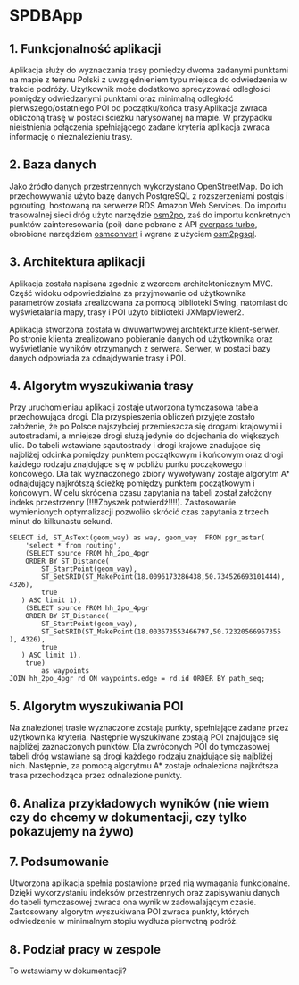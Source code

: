 # SPDBApp
## 1. Funkcjonalność aplikacji
Aplikacja służy do wyznaczania trasy pomiędzy dwoma zadanymi punktami na mapie z terenu Polski z uwzględnieniem typu miejsca do odwiedzenia w trakcie podróży. Użytkownik może dodatkowo sprecyzować odległości pomiędzy odwiedzanymi punktami oraz minimalną odległość pierwszego/ostatniego POI od początku/końca trasy.Aplikacja zwraca obliczoną trasę w postaci ścieżku narysowanej na mapie. W przypadku nieistnienia połączenia spełniającego zadane kryteria aplikacja zwraca informację o nieznalezieniu trasy.

## 2. Baza danych
Jako źródło danych przestrzennych wykorzystano OpenStreetMap. Do ich przechowywania użyto bazę danych PostgreSQL z rozszerzeniami postgis i pgrouting, hostowaną na serwerze RDS Amazon Web Services. Do importu trasowalnej sieci dróg użyto narzędzie [osm2po](https://osm2po.de/), zaś do importu konkretnych punktów zainteresowania (poi) dane pobrane z API [overpass turbo](https://overpass-turbo.eu/), obrobione narzędziem [osmconvert](https://wiki.openstreetmap.org/wiki/Osmconvert) i wgrane z użyciem [osm2pgsql](https://wiki.openstreetmap.org/wiki/Osm2pgsql).

## 3. Architektura aplikacji

Aplikacja została napisana zgodnie z wzorcem architektonicznym MVC. Część widoku odpowiedzialna za przyjmowanie od użytkownika parametrów została zrealizowana za pomocą biblioteki Swing, natomiast do wyświetalania mapy, trasy i POI użyto biblioteki JXMapViewer2.

Aplikacja stworzona została w dwuwartwowej archtekturze klient-serwer. Po stronie klienta zrealizowano pobieranie danych od użytkownika oraz wyświetlanie wyników otrzymanych z serwera. Serwer, w postaci bazy danych odpowiada za odnajdywanie trasy i POI.


## 4. Algorytm wyszukiwania trasy

Przy uruchomieniau aplikacji zostaje utworzona tymczasowa tabela przechowująca drogi. Dla przyspieszenia obliczeń przyjęte zostało założenie, że po Polsce najszybciej przemieszcza się drogami krajowymi i autostradami, a mniejsze drogi służą jedynie do dojechania do większych ulic. Do tabeli wstawiane sąautostrady i drogi krajowe znadujące się najbliżej odcinka pomiędzy punktem początkowym i końcowym oraz drogi każdego rodzaju znajdujące się w pobliżu punku począkowego i końcowego. Dla tak wyznaczonego zbiory wywoływany zostaje algorytm A* odnajdujący najkrótszą ścieżkę pomiędzy punktem początkowym i końcowym. W celu skrócenia czasu zapytania na tabeli został założony indeks przestrzenny (!!!!Zbyszek potwierdź!!!!). Zastosowanie wymienionych optymalizacji pozwoliło skrócić czas zapytania z trzech minut do kilkunastu sekund.

```
SELECT id, ST_AsText(geom_way) as way, geom_way  FROM pgr_astar(
    'select * from routing',
    (SELECT source FROM hh_2po_4pgr
    ORDER BY ST_Distance(
        ST_StartPoint(geom_way),
        ST_SetSRID(ST_MakePoint(18.0096173286438,50.734526693101444), 4326),
        true
   ) ASC limit 1),
	(SELECT source FROM hh_2po_4pgr
    ORDER BY ST_Distance(
        ST_StartPoint(geom_way),
        ST_SetSRID(ST_MakePoint(18.003673553466797,50.72320566967355 ), 4326),
        true
   ) ASC limit 1),
	true)
		as waypoints
JOIN hh_2po_4pgr rd ON waypoints.edge = rd.id ORDER BY path_seq;
```

## 5. Algorytm wyszukiwania POI

Na znalezionej trasie wyznaczone zostają punkty, spełniające zadane przez użytkownika kryteria. Następnie wyszukiwane zostają POI znajdujące się najbliżej zaznaczonych punktów. Dla zwróconych POI do tymczasowej tabeli dróg wstawiane są drogi każdego rodzaju znajdujące się najbliżej nich. Następnie, za pomocą algorytmu A* zostaje odnaleziona najkrótsza trasa przechodząca przez odnalezione punkty.

## 6. Analiza przykładowych wyników (nie wiem czy do chcemy w dokumentacji, czy tylko pokazujemy na żywo)


## 7. Podsumowanie
Utworzona aplikacja spełnia postawione przed nią wymagania funkcjonalne. Dzięki wykorzystaniu indeksów przestrzennych oraz zapisywaniu danych do tabeli tymczasowej zwraca ona wynik w zadowalającym czasie. Zastosowany algorytm wyszukiwana POI zwraca punkty, których odwiedzenie w minimalnym stopiu wydłuża pierwotną podróż.

## 8. Podział pracy w zespole
To wstawiamy w dokumentacji?

